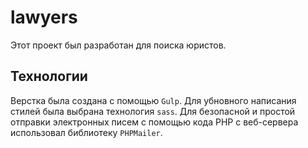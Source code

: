 # lawyers
Этот проект был разработан для поиска юристов. 
## Технологии
Верстка была создана с помощью `Gulp`. 
Для убновного написания стилей была выбрана технология `sass`.
Для безопасной и простой отправки электронных писем с помощью кода PHP с веб-сервера использовал библиотеку `PHPMailer`.
